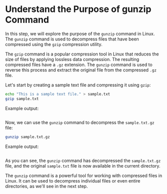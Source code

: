 # Understand the Purpose of gunzip Command

In this step, we will explore the purpose of the `gunzip` command in Linux. The `gunzip` command is used to decompress files that have been compressed using the `gzip` compression utility.

The `gzip` command is a popular compression tool in Linux that reduces the size of files by applying lossless data compression. The resulting compressed files have a `.gz` extension. The `gunzip` command is used to reverse this process and extract the original file from the compressed `.gz` file.

Let's start by creating a sample text file and compressing it using `gzip`:

```bash
echo "This is a sample text file." > sample.txt
gzip sample.txt
```

Example output:

```

```

Now, we can use the `gunzip` command to decompress the `sample.txt.gz` file:

```bash
gunzip sample.txt.gz
```

Example output:

```

```

As you can see, the `gunzip` command has decompressed the `sample.txt.gz` file, and the original `sample.txt` file is now available in the current directory.

The `gunzip` command is a powerful tool for working with compressed files in Linux. It can be used to decompress individual files or even entire directories, as we'll see in the next step.
